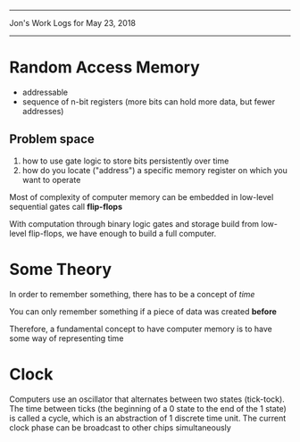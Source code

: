 *****************************************************************

Jon's Work Logs for May 23, 2018

*****************************************************************

# Random Access Memory
* addressable
* sequence of n-bit registers (more bits can hold more data, but fewer addresses)

## Problem space
1. how to use gate logic to store bits persistently over time
2. how do you locate ("address") a specific memory register on which you want to operate

Most of complexity of computer memory can be embedded in low-level sequential gates call **flip-flops**

With computation through binary logic gates and storage build from low-level flip-flops, we have enough to build a full computer.

# Some Theory

In order to remember something, there has to be a concept of *time*

You can only remember something if a piece of data was created **before**

Therefore, a fundamental concept to have computer memory is to have some way of representing time

# Clock

Computers use an oscillator that alternates between two states (tick-tock).  The time between ticks (the beginning of a 0 state to the end of the 1 state) is called a cycle, which is an abstraction of 1 discrete time unit. The current clock phase can be broadcast to other chips simultaneously


